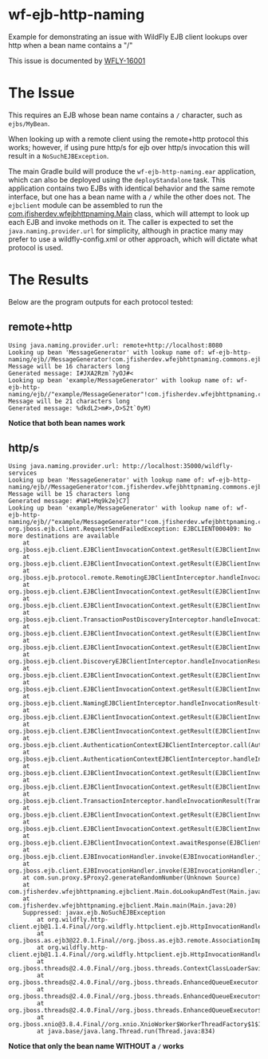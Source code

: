 # wf-ejb-http-naming
Example for demonstrating an issue with WildFly EJB client lookups over http when a bean name contains a "/"

This issue is documented by [WFLY-16001](https://issues.redhat.com/browse/WFLY-16001)

# The Issue

This requires an EJB whose bean name contains a `/` character, such as `ejbs/MyBean`.

When looking up with a remote client using the remote+http protocol this works; however, if using pure http/s for ejb over http/s
invocation this will result in a `NoSuchEJBException`.

The main Gradle build will produce the `wf-ejb-http-naming.ear` application, which can also be deployed using the `deployStandalone`
task. This application contains two EJBs with identical behavior and the same remote interface, but one has a bean name with a `/` 
while the other does not. The `ejbclient` module can be assembled to run the [com.jfisherdev.wfejbhttpnaming.Main](ejbclient/src/main/java/com/jfisherdev/wfejbhttpnaming/ejbclient/Main.java) 
class, which will attempt to look up each EJB and invoke methods on it. The caller is expected to set the `java.naming.provider.url` 
for simplicity, although in practice many may prefer to use a wildfly-config.xml or other approach, which will 
dictate what protocol is used.

# The Results

Below are the program outputs for each protocol tested:

## remote+http

```
Using java.naming.provider.url: remote+http://localhost:8080
Looking up bean 'MessageGenerator' with lookup name of: wf-ejb-http-naming/ejb//MessageGenerator!com.jfisherdev.wfejbhttpnaming.commons.ejb.MessageGeneratorRemote
Message will be 16 characters long
Generated message: I#JXA2Rzm`?yOJ#<
Looking up bean 'example/MessageGenerator' with lookup name of: wf-ejb-http-naming/ejb//"example/MessageGenerator"!com.jfisherdev.wfejbhttpnaming.commons.ejb.MessageGeneratorRemote
Message will be 21 characters long
Generated message: %dkdL2>m#>,O>S2t`0yM)
```

**Notice that both bean names work**

## http/s

```
Using java.naming.provider.url: http://localhost:35000/wildfly-services
Looking up bean 'MessageGenerator' with lookup name of: wf-ejb-http-naming/ejb//MessageGenerator!com.jfisherdev.wfejbhttpnaming.commons.ejb.MessageGeneratorRemote
Message will be 15 characters long
Generated message: #%W1+Mq9k2e}C7]
Looking up bean 'example/MessageGenerator' with lookup name of: wf-ejb-http-naming/ejb//"example/MessageGenerator"!com.jfisherdev.wfejbhttpnaming.commons.ejb.MessageGeneratorRemote
org.jboss.ejb.client.RequestSendFailedException: EJBCLIENT000409: No more destinations are available
	at org.jboss.ejb.client.EJBClientInvocationContext.getResult(EJBClientInvocationContext.java:620)
	at org.jboss.ejb.client.EJBClientInvocationContext.getResult(EJBClientInvocationContext.java:551)
	at org.jboss.ejb.protocol.remote.RemotingEJBClientInterceptor.handleInvocationResult(RemotingEJBClientInterceptor.java:57)
	at org.jboss.ejb.client.EJBClientInvocationContext.getResult(EJBClientInvocationContext.java:622)
	at org.jboss.ejb.client.EJBClientInvocationContext.getResult(EJBClientInvocationContext.java:551)
	at org.jboss.ejb.client.TransactionPostDiscoveryInterceptor.handleInvocationResult(TransactionPostDiscoveryInterceptor.java:148)
	at org.jboss.ejb.client.EJBClientInvocationContext.getResult(EJBClientInvocationContext.java:622)
	at org.jboss.ejb.client.EJBClientInvocationContext.getResult(EJBClientInvocationContext.java:551)
	at org.jboss.ejb.client.DiscoveryEJBClientInterceptor.handleInvocationResult(DiscoveryEJBClientInterceptor.java:130)
	at org.jboss.ejb.client.EJBClientInvocationContext.getResult(EJBClientInvocationContext.java:622)
	at org.jboss.ejb.client.EJBClientInvocationContext.getResult(EJBClientInvocationContext.java:551)
	at org.jboss.ejb.client.NamingEJBClientInterceptor.handleInvocationResult(NamingEJBClientInterceptor.java:87)
	at org.jboss.ejb.client.EJBClientInvocationContext.getResult(EJBClientInvocationContext.java:622)
	at org.jboss.ejb.client.EJBClientInvocationContext.getResult(EJBClientInvocationContext.java:551)
	at org.jboss.ejb.client.AuthenticationContextEJBClientInterceptor.call(AuthenticationContextEJBClientInterceptor.java:59)
	at org.jboss.ejb.client.AuthenticationContextEJBClientInterceptor.handleInvocationResult(AuthenticationContextEJBClientInterceptor.java:52)
	at org.jboss.ejb.client.EJBClientInvocationContext.getResult(EJBClientInvocationContext.java:622)
	at org.jboss.ejb.client.EJBClientInvocationContext.getResult(EJBClientInvocationContext.java:551)
	at org.jboss.ejb.client.TransactionInterceptor.handleInvocationResult(TransactionInterceptor.java:212)
	at org.jboss.ejb.client.EJBClientInvocationContext.getResult(EJBClientInvocationContext.java:622)
	at org.jboss.ejb.client.EJBClientInvocationContext.getResult(EJBClientInvocationContext.java:551)
	at org.jboss.ejb.client.EJBClientInvocationContext.awaitResponse(EJBClientInvocationContext.java:1003)
	at org.jboss.ejb.client.EJBInvocationHandler.invoke(EJBInvocationHandler.java:182)
	at org.jboss.ejb.client.EJBInvocationHandler.invoke(EJBInvocationHandler.java:116)
	at com.sun.proxy.$Proxy2.generateRandomNumber(Unknown Source)
	at com.jfisherdev.wfejbhttpnaming.ejbclient.Main.doLookupAndTest(Main.java:30)
	at com.jfisherdev.wfejbhttpnaming.ejbclient.Main.main(Main.java:20)
	Suppressed: javax.ejb.NoSuchEJBException
		at org.wildfly.http-client.ejb@1.1.4.Final//org.wildfly.httpclient.ejb.HttpInvocationHandler$1.writeNoSuchEJB(HttpInvocationHandler.java:278)
		at org.jboss.as.ejb3@22.0.1.Final//org.jboss.as.ejb3.remote.AssociationImpl.receiveInvocationRequest(AssociationImpl.java:137)
		at org.wildfly.http-client.ejb@1.1.4.Final//org.wildfly.httpclient.ejb.HttpInvocationHandler.lambda$handleInternal$0(HttpInvocationHandler.java:135)
		at org.jboss.threads@2.4.0.Final//org.jboss.threads.ContextClassLoaderSavingRunnable.run(ContextClassLoaderSavingRunnable.java:35)
		at org.jboss.threads@2.4.0.Final//org.jboss.threads.EnhancedQueueExecutor.safeRun(EnhancedQueueExecutor.java:1990)
		at org.jboss.threads@2.4.0.Final//org.jboss.threads.EnhancedQueueExecutor$ThreadBody.doRunTask(EnhancedQueueExecutor.java:1486)
		at org.jboss.threads@2.4.0.Final//org.jboss.threads.EnhancedQueueExecutor$ThreadBody.run(EnhancedQueueExecutor.java:1377)
		at org.jboss.xnio@3.8.4.Final//org.xnio.XnioWorker$WorkerThreadFactory$1$1.run(XnioWorker.java:1280)
		at java.base/java.lang.Thread.run(Thread.java:834)
```
**Notice that only the bean name WITHOUT a `/` works**

